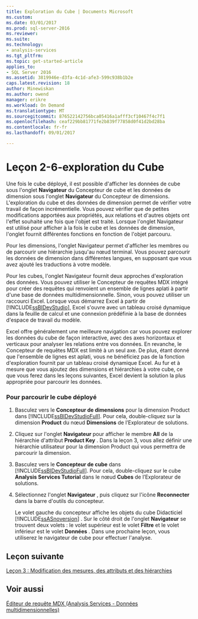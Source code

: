 ```yaml
---
title: Exploration du Cube | Documents Microsoft
ms.custom: 
ms.date: 03/01/2017
ms.prod: sql-server-2016
ms.reviewer: 
ms.suite: 
ms.technology:
- analysis-services
ms.tgt_pltfrm: 
ms.topic: get-started-article
applies_to:
- SQL Server 2016
ms.assetid: 3819946e-d3fa-4c1d-afe3-599c938b1b2e
caps.latest.revision: 18
author: Minewiskan
ms.author: owend
manager: erikre
ms.workload: On Demand
ms.translationtype: MT
ms.sourcegitcommit: 876522142756bca05416a1afff3cf10467f4c7f1
ms.openlocfilehash: ceaf229bb81771fe2b839f77858d0f41d2bd28ba
ms.contentlocale: fr-fr
ms.lasthandoff: 09/01/2017

---
```

# <a name="lesson-2-6---browsing-the-cube"></a>Leçon 2-6-exploration du Cube
Une fois le cube déployé, il est possible d'afficher les données de cube sous l'onglet **Navigateur** du Concepteur de cube et les données de dimension sous l'onglet **Navigateur** du Concepteur de dimensions. L'exploration du cube et des données de dimension permet de vérifier votre travail de façon incrémentielle. Vous pouvez vérifier que de petites modifications apportées aux propriétés, aux relations et d'autres objets ont l'effet souhaité une fois que l'objet est traité. Lorsque l'onglet Navigateur est utilisé pour afficher à la fois le cube et les données de dimension, l'onglet fournit différentes fonctions en fonction de l'objet parcouru.  
  
Pour les dimensions, l'onglet Navigateur permet d'afficher les membres ou de parcourir une hiérarchie jusqu'au nœud terminal. Vous pouvez parcourir les données de dimension dans différentes langues, en supposant que vous avez ajouté les traductions à votre modèle.  
  
Pour les cubes, l'onglet Navigateur fournit deux approches d'exploration des données. Vous pouvez utiliser le Concepteur de requêtes MDX intégré pour créer des requêtes qui renvoient un ensemble de lignes aplati à partir d'une base de données multidimensionnelle. Sinon, vous pouvez utiliser un raccourci Excel. Lorsque vous démarrez Excel à partir de [!INCLUDE[ssBIDevStudio](../includes/ssbidevstudio-md.md)], Excel s'ouvre avec un tableau croisé dynamique dans la feuille de calcul et une connexion prédéfinie à la base de données d'espace de travail du modèle.  
  
Excel offre généralement une meilleure navigation car vous pouvez explorer les données du cube de façon interactive, avec des axes horizontaux et verticaux pour analyser les relations entre vos données. En revanche, le Concepteur de requêtes MDX est limité à un seul axe. De plus, étant donné que l'ensemble de lignes est aplati, vous ne bénéficiez pas de la fonction d'exploration fournit par un tableau croisé dynamique Excel. Au fur et à mesure que vous ajoutez des dimensions et hiérarchies à votre cube, ce que vous ferez dans les leçons suivantes, Excel devient la solution la plus appropriée pour parcourir les données.  
  
### <a name="to-browse-the-deployed-cube"></a>Pour parcourir le cube déployé  
  
1.  Basculez vers le **Concepteur de dimensions** pour la dimension Product dans [!INCLUDE[ssBIDevStudioFull](../includes/ssbidevstudiofull-md.md)]. Pour cela, double-cliquez sur la dimension **Product** du nœud **Dimensions** de l’Explorateur de solutions.  
  
2.  Cliquez sur l'onglet **Navigateur** pour afficher le membre **All** de la hiérarchie d'attribut **Product Key** . Dans la leçon 3, vous allez définir une hiérarchie utilisateur pour la dimension Product qui vous permettra de parcourir la dimension.  
  
3.  Basculez vers le **Concepteur de cube** dans [!INCLUDE[ssBIDevStudioFull](../includes/ssbidevstudiofull-md.md)]. Pour cela, double-cliquez sur le cube **Analysis Services Tutorial** dans le nœud **Cubes** de l’Explorateur de solutions.  
  
4.  Sélectionnez l'onglet **Navigateur** , puis cliquez sur l'icône **Reconnecter** dans la barre d'outils du concepteur.  
  
    Le volet gauche du concepteur affiche les objets du cube Didacticiel [!INCLUDE[ssASnoversion](../includes/ssasnoversion-md.md)] . Sur le côté droit de l'onglet **Navigateur** se trouvent deux volets : le volet supérieur est le volet **Filtre** et le volet inférieur est le volet **Données** . Dans une prochaine leçon, vous utiliserez le navigateur de cube pour effectuer l'analyse.  
  
## <a name="next-lesson"></a>Leçon suivante  
[Leçon 3 : Modification des mesures, des attributs et des hiérarchies](../analysis-services/lesson-3-modifying-measures-attributes-and-hierarchies.md)  
  
## <a name="see-also"></a>Voir aussi  
[Éditeur de requête MDX &#40;Analysis Services - Données multidimensionnelles&#41;](http://msdn.microsoft.com/library/777f2c23-1c1c-4b72-9d19-48a4866551f8)  
  
  
  

